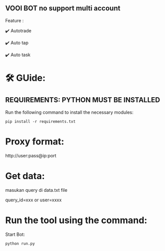 ## VOOI BOT no support multi account

Feature :

✔️ Autotrade

✔️ Auto tap

✔️ Auto task

# 🛠️ GUide:

## REQUIREMENTS: PYTHON MUST BE INSTALLED

Run the following command to install the necessary modules:

`pip install -r requirements.txt`

# Proxy format:

http://user:pass@ip:port

# Get data:

masukan query di data.txt file

query_id=xxx or user=xxxx


# Run the tool using the command:

Start Bot:

`python run.py`
